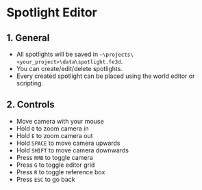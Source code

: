 # Spotlight Editor

## 1. General

- All spotlights will be saved in `~\projects\<your_project>\data\spotlight.fe3d`.
- You can create/edit/delete spotlights.
- Every created spotlight can be placed using the world editor or scripting.

## 2. Controls

- Move camera with your mouse
- Hold `Q` to zoom camera in
- Hold `E` to zoom camera out
- Hold `SPACE` to move camera upwards
- Hold `SHIFT` to move camera downwards
- Press `RMB` to toggle camera
- Press `G` to toggle editor grid
- Press `R` to toggle reference box
- Press `ESC` to go back
